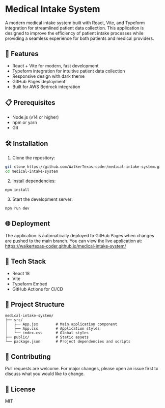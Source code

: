 # Medical Intake System

A modern medical intake system built with React, Vite, and Typeform integration for streamlined patient data collection. This application is designed to improve the efficiency of patient intake processes while providing a seamless experience for both patients and medical providers.

## 🚀 Features

- React + Vite for modern, fast development
- Typeform integration for intuitive patient data collection
- Responsive design with dark theme
- GitHub Pages deployment
- Built for AWS Bedrock integration

## 📋 Prerequisites

- Node.js (v14 or higher)
- npm or yarn
- Git

## 🛠️ Installation

1. Clone the repository:
```bash
git clone https://github.com/WalkerTexas-coder/medical-intake-system.git
cd medical-intake-system
```

2. Install dependencies:
```bash
npm install
```

3. Start the development server:
```bash
npm run dev
```

## 🌐 Deployment

The application is automatically deployed to GitHub Pages when changes are pushed to the main branch. You can view the live application at:
https://walkertexas-coder.github.io/medical-intake-system/

## 🔧 Tech Stack

- React 18
- Vite
- Typeform Embed
- GitHub Actions for CI/CD

## 📁 Project Structure

```
medical-intake-system/
├── src/
│   ├── App.jsx        # Main application component
│   ├── App.css        # Application styles
│   └── index.css      # Global styles
├── public/            # Static assets
└── package.json       # Project dependencies and scripts
```

## 🤝 Contributing

Pull requests are welcome. For major changes, please open an issue first to discuss what you would like to change.

## 📄 License

MIT